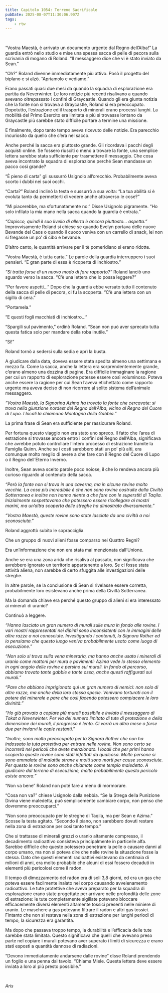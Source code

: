 ```yaml
---
title: Capitolo 1054: Terreno Sacrificale
pubDate: 2025-08-07T11:30:06.907Z
tags:
    - rtw
---
```



&nbsp;


<strong> </strong>


“Vostra Maestà, è arrivato un documento urgente dal Regno dell’Alba!” La guardia entrò nello studio e mise una spessa sacca di pelle di pecora sulla scrivania di mogano di Roland. “Il messaggero dice che vi è stato inviato da Sean.”


“Oh?” Roland divenne immediatamente più attivo. Posò il progetto del biplano e si alzò. “Apriamolo e vediamo.”


Erano passati quasi due mesi da quando la squadra di esplorazione era partita da Neverwinter. Le loro notizie più recenti risalivano a quando avevano oltrepassato i confini di Graycastle. Quando gli era giunta notizia che la fonte non si trovava a Graycastle, Roland si era preoccupato. Dopotutto, l’estrazione ed il trasporto di minerali erano processi lunghi. La mobilità del Primo Esercito era limitata e più si trovasse lontano da Graycastle più sarebbe stato difficile portare a termine una missione.


E finalmente, dopo tanto tempo aveva ricevuto delle notizie. Era parecchio incuriosito da quello che c’era nel sacco.


Anche perché la sacca era piuttosto grande. Gli ricordava i pacchi degli acquisti online. Se fossero riusciti o meno a trovare la fonte, una semplice lettera sarebbe stata sufficiente per trasmettere il messaggio. Che cosa aveva incontrato la squadra di esplorazione perché Sean mandasse un pacco così grande?


“È pieno di carta” gli sussurrò Usignolo all’orecchio. Probabilmente aveva scorto i dubbi nei suoi occhi.


“Carta?” Roland inclinò la testa e sussurrò a sua volta: “La tua abilità si è evoluta tanto da permetterti di vedere anche attraverso le cose?”


“Mi piacerebbe, ma sfortunatamente no.” Disse Usignolo pigramente. “Ho solo infilato la mia mano nella sacca quando la guardia è entrata.”


<em>“Capisco, quindi il suo livello di allerta è ancora piuttosto... aspetta.”</em> Improvvisamente Roland si chiese se quando Evelyn portava delle nuove Bevande del Caos o quando il cuoco veniva con un carrello di snack, lei non si fregasse un po’ di cibo e bevande.


D’altro canto, le quantità arrivare per il tè pomeridiano si erano ridotte.


“Vostra Maestà, è tutta carta.” Le parole della guardia interruppero i suoi pensieri. “E gran parte di essa è ricoperta di inchiostro.”


<em>“Si tratta forse di un nuovo modo di fare rapporto?”</em> Roland lanciò uno sguardo verso la sacca. “C’è una lettera che io possa leggere?”


“Per favore aspetti...” Dopo che la guardia ebbe versato tutto il contenuto della sacca di pelle di pecora, ci fu la scoperta. “C’è una lettera con un sigillo di cera.”


“Portamela.”


“E questi fogli macchiati di inchiostro...”


“Spargili sul pavimento,” ordinò Roland. “Sean non può aver sprecato tutta questa fatica solo per mandare della roba inutile.”


“Sì!”


Roland tornò a sedersi sulla sedia e aprì la busta.


A giudicare dalla data, doveva essere stata spedita almeno una settimana e mezzo fa. Come la sacca, anche la lettera era sorprendentemente grande, c’erano almeno una dozzina di pagine. Era difficile immaginare la ragione per cui un rapporto di esplorazione potesse essere così voluminoso. Poteva anche essere la ragione per cui Sean l’aveva etichettato come rapporto urgente ma aveva deciso di non ricorrere al solito sistema dell’animale messaggero.


<em>“Vostra Maestà, la Signorina Azima ha trovato la fonte che cercavate: si trova nella giunzione nordest del Regno dell’Alba, vicino al Regno del Cuore di Lupo. I locali la chiamano Montagna della Gabbia.”</em>


La prima frase di Sean era sufficiente per rassicurare Roland.


Per fortuna questo viaggio non era stato uno spreco. Il fatto che l’area di estrazione si trovasse ancora entro i confini del Regno dell’Alba, significava che avrebbe potuto controllare l’intero processo di estrazione tramite la Famiglia Quinn. Anche se i costi sarebbero stati un po’ più alti, era comunque molto meglio di avere a che fare con il Regno del Cuore di Lupo o il Regno dell’Eterno Inverno.


Inoltre, Sean aveva scelto parole poco noiose, il che lo rendeva ancora più curioso riguardo al contenuto della sacca.


<em>“Però la fonte non si trova in una caverna, ma in alcune rovine molto vecchie. La cosa più incredibile è che non sono rovine costruite dalla Civiltà Sotterranea e inoltre non hanno niente a che fare con le superstiti di Taqila. Inizialmente sospettavamo che potessero essere ricollegare ai mostri marini, ma un’altra scoperta delle streghe ha dimostrato diversamente.”</em>


<em>“Vostra Maestà, queste rovine sono state lasciate da una civiltà a noi sconosciuta.”</em>


Roland aggrottò subito le sopracciglia.


Che un gruppo di nuovi alieni fosse comparso nei Quattro Regni?


Era un’informazione che non era stata mai menzionata dall’Unione.


Anche se era una zona arida che risaliva al passato, non significava che avrebbero ignorato un territorio appartenente a loro. Se ci fosse stata attività aliena, non sarebbe di certo sfuggita alle investigazioni delle streghe.


In altre parole, se la conclusione di Sean si rivelasse essere corretta, probabilmente loro esistevano anche prima della Civiltà Sotterranea.


Ma la domanda chiave era perché questo gruppo di alieni si era interessato ai minerali di uranio?


Continuò a leggere.


<em>“Hanno lasciato un gran numero di murali sulle mura in fondo alle rovine. I vari mostri rappresentati nei dipinti sono inconsistenti con le immagini delle altre razze a noi conosciute. Investigando i contenuti, la Signora Rother ed io pensiamo che questo luogo veniva probabilmente usato come luogo di esecuzione.”</em>


<em>“Non solo si trova sulla vena mineraria, ma hanno anche usato i minerali di uranio come mattoni per mura e pavimenti: Azima vede lo stesso elemento in ogni angolo delle rovine e persino sui murali. In fondo al percorso, abbiamo trovato tante gabbie e tante ossa, anche questi raffigurati sui murali.”</em>


<em>“Pare che abbiano imprigionato qui un gran numero di nemici: non solo di altre razze, ma anche della loro stessa specie. Venivano torturati con il potere del minerale e pare che così facendo potessero compiacere le loro divinità.”</em>


<em>“Ho già provato a copiare più murali possibile e inviato il messaggero di Tokat a Neverwinter. Per via del numero limitato di tute di protezione e della dimensione dei murali, il progresso è lento. Ci vorrà un altro mese o forse due per inviarvi le copie restanti.”</em>


<em>“Inoltre, sono molto preoccupato per la Signora Rother che non ha indossato la tuta protettiva per entrare nelle rovine. Non sono certo se incorrerà nei pericoli che avete menzionato. I locali che per primi hanno scoperto queste rovine sono stati infettati da qualcosa. Molte persone si sono ammalate di malattie strane e molti sono morti per cause sconosciute. Per questo le rovine sono anche chiamate come tempio maledetto. A giudicare dal terreno di esecuzione, molto probabilmente questo pericolo esiste ancora.”</em>


“Non va bene” Roland non poté fare a meno di mormorare.


“Cosa non va?” chiese Usignolo dalla nebbia. “Se la Strega della Punizione Divina viene maledetta, può semplicemente cambiare corpo, non penso che dovremmo preoccuparci.”


“Non sono preoccupato per le streghe di Taqila, ma per Sean e Azima.” Scosse la testa agitato. “Secondo il piano, non sarebbero dovuti restare nella zona di estrazione per così tanto tempo.”


Che si trattasse di minerali grezzi o uranio altamente compresso, il decadimento radioattivo consisteva principalmente in particelle alfa. Sarebbe difficile che queste potessero penetrare la pelle o causare danni al corpo umano, ma non si poteva dire che nelle rovine la situazione fosse la stessa. Dato che questi elementi radioattivi esistevano da centinaia di milioni di anni, era molto probabile che alcuni di essi fossero decaduti in elementi più pericolosi come il radon.


Il tempo di dimezzamento del radon era di soli 3,8 giorni, ed era un gas che poteva essere facilmente inalato nel corpo causando avvelenamento radioattivo. Le tute protettive che aveva preparato per la squadra di esplorazione erano state progettate per arrivare nelle profondità delle zone di estrazione: le tute completamente sigillate potevano bloccare efficacemente diversi elementi altamente tossici presenti nelle miniere di uranio. Le maschere a gas potevano filtrare il radon e altri gas tossici. Fintanto che non si restava nella zona di estrazione per lunghi periodi di tempo, la sicurezza era garantita.


Ma dopo che passava troppo tempo, la durabilità e l’efficacia delle tute sarebbe stata limitata. Questo significava che quelli che avevano preso parte nel copiare i murali potevano aver superato i limiti di sicurezza e erano stati esposti a quantità dannose di radiazioni.


“Devono immediatamente andarsene dalle rovine” disse Roland prendendo un foglio e una penna dal tavolo. “Chiama Miele. Questa lettera deve essere inviata a loro al più presto possibile.”


&nbsp;


<em>Aris</em>
                                


                                



